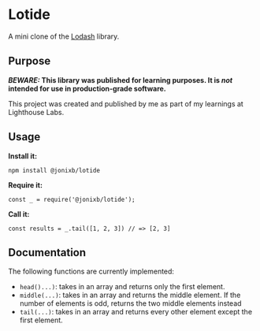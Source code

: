 # Lotide

A mini clone of the [Lodash](https://lodash.com) library.

## Purpose

**_BEWARE:_ This library was published for learning purposes. It is _not_ intended for use in production-grade software.**

This project was created and published by me as part of my learnings at Lighthouse Labs. 

## Usage

**Install it:**

`npm install @jonixb/lotide`

**Require it:**

`const _ = require('@jonixb/lotide');`

**Call it:**

`const results = _.tail([1, 2, 3]) // => [2, 3]`

## Documentation

The following functions are currently implemented:

* `head()...)`: takes in an array and returns only the first element. 
* `middle(...)`: takes in an array and returns the middle element. If the number of elements is odd, returns the two middle elements instead
* `tail(...)`: takes in an array and returns every other element except the first element.